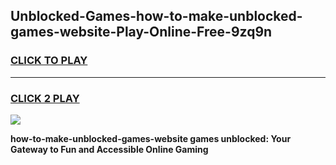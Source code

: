 
## Unblocked-Games-how-to-make-unblocked-games-website-Play-Online-Free-9zq9n
<h3>
<a href="https://premium76.site?title=how-to-make-unblocked-games-website&ref=26A">CLICK TO PLAY</a></h3>
<hr>

<h3>
<a href="https://premium76.site?title=how-to-make-unblocked-games-website&ref=26A">CLICK 2 PLAY</a>
  
</h3>

<a href="https://premium76.site?title=how-to-make-unblocked-games-website&ref=26A"><img src="https://clearcache.store/games.png"></a>


**how-to-make-unblocked-games-website games unblocked: Your Gateway to Fun and Accessible Online Gaming**
